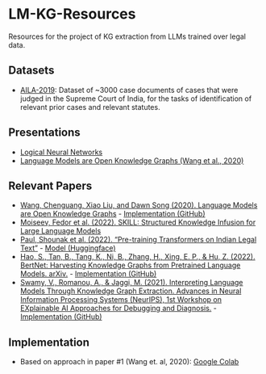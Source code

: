# LM-KG-Resources

Resources for the project of KG extraction from LLMs trained over legal data.

## Datasets

- [AILA-2019](https://github.com/Law-AI/aila-2019-dataset): Dataset of ~3000 case documents of cases that were judged in the Supreme Court of India, for the tasks of identification of relevant prior cases and relevant statutes.

## Presentations

- [Logical Neural Networks](docs/presentations/01-lnn.pdf)
- [Language Models are Open Knowledge Graphs (Wang et al., 2020)](docs/presentations/02-lm-okg.pdf)

## Relevant Papers

- [Wang, Chenguang, Xiao Liu, and Dawn Song (2020). Language Models are Open Knowledge Graphs](https://doi.org/10.48550/ARXIV.2010.11967) - [Implementation (GitHub)](https://github.com/theblackcat102/language-models-are-knowledge-graphs-pytorch)
- [Moiseev, Fedor et al. (2022). SKILL: Structured Knowledge Infusion for Large Language Models](https://doi.org/10.48550/ARXIV.2205.08184)
- [Paul, Shounak et al. (2022). “Pre-training Transformers on Indian Legal Text”](https://doi.org/10.48550/ARXIV.2209.06049) - [Model (Huggingface)](https://huggingface.co/law-ai/InLegalBERT)
- [Hao, S., Tan, B., Tang, K., Ni, B., Zhang, H., Xing, E. P., & Hu, Z. (2022). BertNet: Harvesting Knowledge Graphs from Pretrained Language Models. arXiv.](https://doi.org/10.48550/ARXIV.2206.14268) - [Implementation (GitHub)](https://github.com/tanyuqian/knowledge-harvest-from-lms)
- [Swamy, V., Romanou, A., & Jaggi, M. (2021). Interpreting Language Models Through Knowledge Graph Extraction. Advances in Neural Information Processing Systems (NeurIPS), 1st Workshop on EXplainable AI Approaches for Debugging and Diagnosis.](https://arxiv.org/pdf/2111.08546.pdf) - [Implementation (GitHub)](https://github.com/epfml/interpret-lm-knowledge)

## Implementation

- Based on approach in paper #1 (Wang et. al, 2020): [Google Colab](https://colab.research.google.com/drive/1LlH0UNn5lfrilpTJg6ePYTnQqfDlpiJn?usp=sharing)
